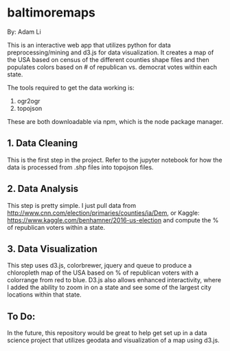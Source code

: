 # baltimoremaps
By: Adam Li

This is an interactive web app that utilizes python for data preprocessing/mining and d3.js for data visualization. It creates a map of the USA based on census of the different counties shape files and then populates colors based on # of republican vs. democrat votes within each state. 

The tools required to get the data working is:
1. ogr2ogr
2. topojson

These are both downloadable via npm, which is the node package manager. 

## 1. Data Cleaning
This is the first step in the project. Refer to the jupyter notebook for how the data is processed from .shp files into topojson files. 

## 2. Data Analysis
This step is pretty simple. I just pull data from http://www.cnn.com/election/primaries/counties/ia/Dem, or Kaggle: https://www.kaggle.com/benhamner/2016-us-election and compute the % of republican voters within a state.

## 3. Data Visualization
This step uses d3.js, colorbrewer, jquery and queue to produce a chloropleth map of the USA based on % of republican voters with a colorrange from red to blue. D3.js also allows enhanced interactivity, where I added the ability to zoom in on a state and see some of the largest city locations within that state.

## To Do:
In the future, this repository would be great to help get set up in a data science project that utilizes geodata and visualization of a map using d3.js.
